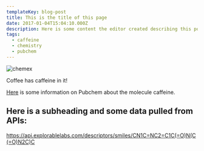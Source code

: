 ```yaml
---
templateKey: blog-post
title: This is the title of this page
date: 2017-01-04T15:04:10.000Z
description: Here is some content the editor created describing this post.
tags:
  - caffeine
  - chemistry
  - pubchem
---
```

![chemex](/img/chemex.jpg)

Coffee has caffeine in it!

[Here](https://pubchem.ncbi.nlm.nih.gov/compound/caffeine) is some information on Pubchem about the molecule caffeine.

## Here is a subheading and some data pulled from APIs:

https://api.explorablelabs.com/descriptors/smiles/CN1C=NC2=C1C(=O)N(C(=O)N2C)C
